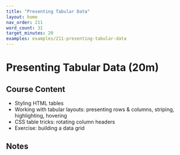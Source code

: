 ```yaml
---
title: "Presenting Tabular Data"
layout: home
nav_order: 211
word_count: 31
target_minutes: 20
examples: examples/211-presenting-tabular-data
---
```

# Presenting Tabular Data (20m)

## Course Content

- Styling HTML tables
- Working with tabular layouts: presenting rows & columns, striping, highlighting, hovering
- CSS table tricks: rotating column headers
- Exercise: building a data grid

## Notes













